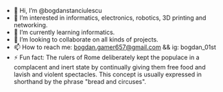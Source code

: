 - 👋 Hi, I’m @bogdanstanciulescu
- 👀 I’m interested in informatics, electronics, robotics, 3D printing and networking.
- 🌱 I’m currently learning informatics.
- 💞️ I’m looking to collaborate on all kinds of projects.
- 📫 How to reach me: bogdan.gamer657@gmail.com && ig: bogdan_01st
- ⚡ Fun fact: The rulers of Rome deliberately kept the populace in a complacent and inert state by continually giving them free food and lavish and violent spectacles. This concept is usually expressed in shorthand by the phrase "bread and circuses".

<!---
bogdanstanciulescu/bogdanstanciulescu is a ✨ special ✨ repository because its `README.md` (this file) appears on your GitHub profile.
You can click the Preview link to take a look at your changes.
--->
